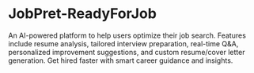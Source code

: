 # JobPret-ReadyForJob
An AI-powered platform to help users optimize their job search. Features include resume analysis, tailored interview preparation, real-time Q&amp;A, personalized improvement suggestions, and custom resume/cover letter generation. Get hired faster with smart career guidance and insights.
